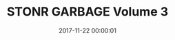 ---
layout: gallery

date: 2017-11-22 00:00:01

title: STONR GARBAGE Volume 3

folder: stonrgarbage3
---